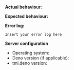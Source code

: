 <!--
Thanks for reporting issues back to tmi.js!
This is the issue tracker of tmi.js, please use the "Twitch API" Discord "#tmi"
channel for support questions. Check the README "Community" section for links.
-->

**Actual behaviour:**


**Expected behaviour:**


**Error log:**

```
Insert your error log here
```

**Server configuration**
- Operating system:
- Deno version (if applicable):
- tmi.deno version:
